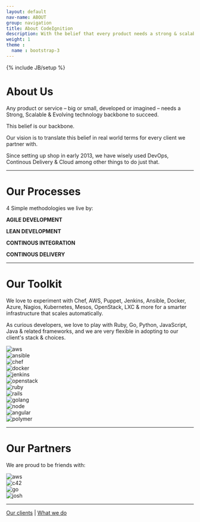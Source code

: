 ```yaml
---
layout: default
nav-name: ABOUT
group: navigation
title: About CodeIgnition
description: With the belief that every product needs a strong & scalable technology core, since 2013 CodeIgnition has used Continuous Delivery & Integration and Agile & Lean Development to strengthen Codebases & Infrastructures for clients around the world.
weight: 1
theme :
  name : bootstrap-3
---
```

{% include JB/setup %}

<h1>About Us</h1>
<div class="content-block">
  <div class="text">
    <p>Any product or service – big or small, developed or imagined – needs a Strong, Scalable & Evolving technology backbone to succeed.</p>
    <p>This belief is our backbone.</p>
    <p>Our vision is to translate this belief in real world terms for every client we partner with.</p>
    <p>Since setting up shop in early 2013, we have wisely used DevOps, Continous Delivery & Cloud among other things to do just that.</p>
  </div>
</div>
<hr/>
<div class="content-block">
  <h1 class="purple">Our Processes</h1>
  <p class="text">4 Simple methodologies we live by:</p>
  <p><strong>AGILE DEVELOPMENT</strong></p>
  <p><strong>LEAN DEVELOPMENT</strong></p>
  <p><strong>CONTINOUS INTEGRATION</strong></p>
  <p><strong>CONTINOUS DELIVERY</strong></p>
</div>
<hr/>
<div class="content-block">
  <h1 class="purple">Our Toolkit</h1>
  <div class="text">
    <p>We love to experiment with Chef, AWS, Puppet, Jenkins, Ansible, Docker, Azure, Nagios, Kubernetes, Mesos, OpenStack, LXC & more for a smarter infrastructure that scales automatically.</p>
    <p>As curious developers, we love to play with Ruby, Go, Python, JavaScript, Java & related frameworks, and we are very flexible in adopting to our client's stack & choices.</p>
  </div>
  <div class="row">
    <div class="col-md-6">
      <div class="col-md-4"><img alt="aws" class="img-responsive" src="{{ ASSET_PATH }}/images/aws-logo.png"></div>
      <div class="col-md-4"><img alt="ansible" class="img-responsive" src="{{ ASSET_PATH }}/images/ansible.png"></div>
      <div class="col-md-4"><img alt="chef" class="img-responsive" src="{{ ASSET_PATH }}/images/chef2.png"></div>
    </div>
    <div class="col-md-6">
      <div class="col-md-3"><img alt="docker" class="img-responsive" src="{{ ASSET_PATH }}/images/docker.png"></div>
      <div class="col-md-3"><img alt="jenkins" class="img-responsive" src="{{ ASSET_PATH }}/images/jenkinslogo.png"></div>
      <div class="col-md-3"><img alt="openstack" class="img-responsive" src="{{ ASSET_PATH }}/images/openstack-logo-full.png"></div>
    </div>
  </div>
  <div class="row">
    <div class="col-md-6">
      <div class="col-md-3"><img alt="ruby" class="img-responsive" src="{{ ASSET_PATH }}/images/Ruby_logo.png"></div>
      <div class="col-md-3"><img alt="rails" class="img-responsive" src="{{ ASSET_PATH }}/images/rails.png"></div>
      <div class="col-md-3"><img alt="golang" class="img-responsive" src="{{ ASSET_PATH }}/images/golang.png"></div>
    </div>
    <div class="col-md-6">
      <div class="col-md-3"><img alt="node" class="img-responsive" src="{{ ASSET_PATH }}/images/nodejs.png"></div>
      <div class="col-md-3"><img alt="angular" class="img-responsive" src="{{ ASSET_PATH }}/images/angularjs-logo.png"></div>
      <div class="col-md-3"><img alt="polymer" class="img-responsive" src="{{ ASSET_PATH }}/images/polymerproject.png"></div>
    </div>
  </div>
</div>
<hr/>
<div class="content-block">
  <h1 class="purple">Our Partners</h1>
  <p class="text">We are proud to be friends with:</p>
  <div class="row">
    <div class="col-md-8 col-md-offset-2">
      <div class="col-md-4"><img alt="aws" class="img-responsive" src="{{ ASSET_PATH }}/images/aws-logo.png"></div>
      <div class="col-md-4"><img alt="c42" class="img-responsive" src="{{ ASSET_PATH }}/images/c42logo.png"></div>
      <div class="col-md-4"><img alt="go" class="img-responsive" src="{{ ASSET_PATH }}/images/logo-go-home_2014.png"></div>
      <div class="col-md-4"><img alt="josh" class="img-responsive" src="{{ ASSET_PATH }}/images/josh.png"></div>
    </div>
  </div>
</div>
<hr/>
<div class="content-block">
  <p class="text">
    <a href="http://codeignition.co/clients.html">Our clients</a>
    |
    <a href="http://codeignition.co/services.html">What we do</a>
  </p>
</div>
